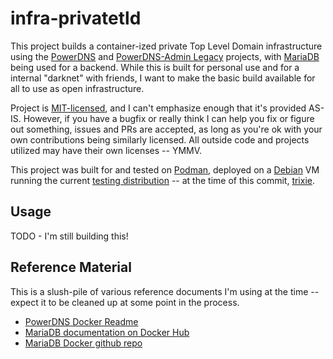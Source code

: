 # infra-privatetld
This project builds a container-ized private Top Level Domain infrastructure using the [PowerDNS](https://github.com/PowerDNS/pdns) and [PowerDNS-Admin Legacy](https://github.com/PowerDNS-Admin/PowerDNS-Admin) projects, with [MariaDB](https://github.com/MariaDB/server) being used for a backend.  While this is built for personal use and for a internal "darknet" with friends, I want to make the basic build available for all to use as open infrastructure.

Project is [MIT-licensed](LICENSE), and I can't emphasize enough that it's provided AS-IS.  However, if you have a bugfix or really think I can help you fix or figure out something, issues and PRs are accepted, as long as you're ok with your own contributions being similarly licensed.  All outside code and projects utilized may have their own licenses -- YMMV.

This project was built for and tested on [Podman](https://podman.io/), deployed on a [Debian](https://debian.org/) VM running the current [testing distribution](https://www.debian.org/releases/testing/) -- at the time of this commit, [trixie](https://www.debian.org/releases/trixie/).

## Usage
TODO - I'm still building this!

## Reference Material
This is a slush-pile of various reference documents I'm using at the time -- expect it to be cleaned up at some point in the process.
* [PowerDNS Docker Readme](https://github.com/PowerDNS/pdns/blob/rel/auth-4.9.x/Docker-README.md)
* [MariaDB documentation on Docker Hub](https://hub.docker.com/_/mariadb)
* [MariaDB Docker github repo](https://github.com/MariaDB/mariadb-docker)
